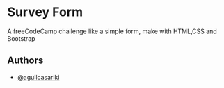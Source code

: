 
# Survey Form

A freeCodeCamp challenge like a simple form, make with HTML,CSS and Bootstrap


## Authors

- [@aguilcasariki](https://www.github.com/aguilcasariki)

